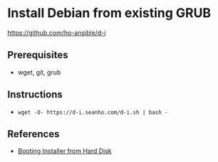 # Install Debian from existing GRUB

https://github.com/ho-ansible/d-i

## Prerequisites
+ wget, git, grub

## Instructions
+ `wget -O- https://d-i.seanho.com/d-i.sh | bash -`

## References
+ [Booting Installer from Hard Disk](https://www.debian.org/releases/wheezy/amd64/ch05s01.html.en#boot-initrd)
